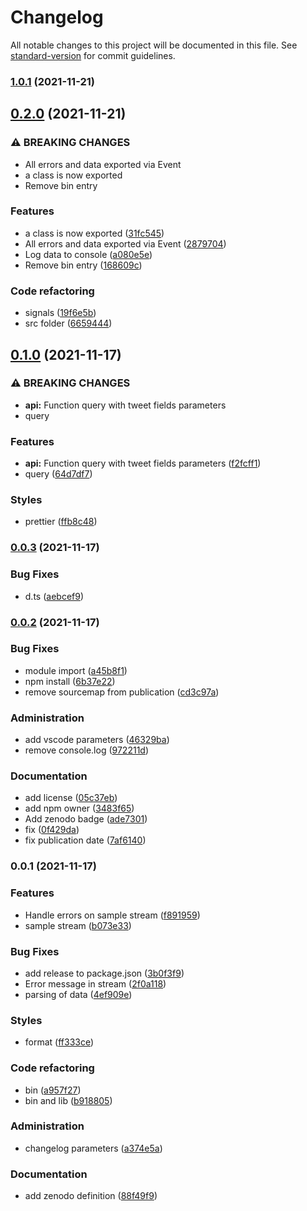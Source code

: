 # Changelog

All notable changes to this project will be documented in this file. See [standard-version](https://github.com/conventional-changelog/standard-version) for commit guidelines.

### [1.0.1](https://github.com/acisel-fr/tweets-sample/compare/v0.2.0...v1.0.1) (2021-11-21)

## [0.2.0](https://github.com/acisel-fr/tweets-sample/compare/v0.1.0...v0.2.0) (2021-11-21)


### ⚠ BREAKING CHANGES

* All errors and data exported via Event
* a class is now exported
* Remove bin entry

### Features

* a class is now exported ([31fc545](https://github.com/acisel-fr/tweets-sample/commit/31fc545f855194c8020818f6f35c7f3849372e91))
* All errors and data exported via Event ([2879704](https://github.com/acisel-fr/tweets-sample/commit/2879704be48ba48879a0d86358f61c03f8261efb))
* Log data to console ([a080e5e](https://github.com/acisel-fr/tweets-sample/commit/a080e5e51a2b9452bdfc81aeaa7e2570f6645674))
* Remove bin entry ([168609c](https://github.com/acisel-fr/tweets-sample/commit/168609c974cd751f9d2f02bb2b26c1f3fb432c32))


### Code refactoring

* signals ([19f6e5b](https://github.com/acisel-fr/tweets-sample/commit/19f6e5bce87e0a4ebf128b1b1d514b81ff21e66f))
* src folder ([6659444](https://github.com/acisel-fr/tweets-sample/commit/66594446bb0fbbc9a5a997918d0bf44b76618940))

## [0.1.0](https://github.com/acisel-fr/tweets-sample/compare/v0.0.3...v0.1.0) (2021-11-17)

### ⚠ BREAKING CHANGES

- **api:** Function query with tweet fields parameters
- query

### Features

- **api:** Function query with tweet fields parameters ([f2fcff1](https://github.com/acisel-fr/tweets-sample/commit/f2fcff10a6fc71ad420e9f697ccafed2f3a14dac))
- query ([64d7df7](https://github.com/acisel-fr/tweets-sample/commit/64d7df7565ebebc477f403a6845109e52541ff51))

### Styles

- prettier ([ffb8c48](https://github.com/acisel-fr/tweets-sample/commit/ffb8c48603929cddbb696ed22272176dc4871344))

### [0.0.3](https://github.com/acisel-fr/tweets-sample/compare/v0.0.2...v0.0.3) (2021-11-17)

### Bug Fixes

- d.ts ([aebcef9](https://github.com/acisel-fr/tweets-sample/commit/aebcef9fe7d1977e52f4e077986f10b3773a7a65))

### [0.0.2](https://github.com/acisel-fr/tweets-sample/compare/v0.0.1...v0.0.2) (2021-11-17)

### Bug Fixes

- module import ([a45b8f1](https://github.com/acisel-fr/tweets-sample/commit/a45b8f12a8d3bfe5c7b16fb656172d3b6382129f))
- npm install ([6b37e22](https://github.com/acisel-fr/tweets-sample/commit/6b37e22be6b97886dc3273131c37fc3c9c80dd81))
- remove sourcemap from publication ([cd3c97a](https://github.com/acisel-fr/tweets-sample/commit/cd3c97a4e538672eae993b6325f40a957181cde4))

### Administration

- add vscode parameters ([46329ba](https://github.com/acisel-fr/tweets-sample/commit/46329ba777dcc8cf9268d9a4fbbfdff7a28bc004))
- remove console.log ([972211d](https://github.com/acisel-fr/tweets-sample/commit/972211d60f1d24c45397429bcf2479e750ba5fce))

### Documentation

- add license ([05c37eb](https://github.com/acisel-fr/tweets-sample/commit/05c37eb39726036909c54d1815fba125449be3fe))
- add npm owner ([3483f65](https://github.com/acisel-fr/tweets-sample/commit/3483f653df1ce93aeb3b0c9f6ce4e35d807f451f))
- Add zenodo badge ([ade7301](https://github.com/acisel-fr/tweets-sample/commit/ade7301a0c9ee4174f22f912b7a69efd7fa21858))
- fix ([0f429da](https://github.com/acisel-fr/tweets-sample/commit/0f429dae2efc1b0bc5319dfa8ec3905b7770966d))
- fix publication date ([7af6140](https://github.com/acisel-fr/tweets-sample/commit/7af6140e4b1233015046881ac55ee62ec2dbc9f3))

### 0.0.1 (2021-11-17)

### Features

- Handle errors on sample stream ([f891959](https://github.com/chasset/twitter-api/commit/f89195990cebcd1d292130ed95122c63e173b90d))
- sample stream ([b073e33](https://github.com/chasset/twitter-api/commit/b073e33d3d6eabbcbdc0b58a40da00b335e93ca0))

### Bug Fixes

- add release to package.json ([3b0f3f9](https://github.com/chasset/twitter-api/commit/3b0f3f9436df7029cebf3ac16ea4d1b9a3e4eb65))
- Error message in stream ([2f0a118](https://github.com/chasset/twitter-api/commit/2f0a1187f37b6c05c55a2e75427c146599bfb977))
- parsing of data ([4ef909e](https://github.com/chasset/twitter-api/commit/4ef909e39fb28e24aecf969b88568683f11bb8d9))

### Styles

- format ([ff333ce](https://github.com/chasset/twitter-api/commit/ff333ce830304118d37dd292cf9323362d4847fe))

### Code refactoring

- bin ([a957f27](https://github.com/chasset/twitter-api/commit/a957f2779f2793bce185a5d791bc19dcc98a367c))
- bin and lib ([b918805](https://github.com/chasset/twitter-api/commit/b91880591b8ebd295d9b263033788675bde3c3a7))

### Administration

- changelog parameters ([a374e5a](https://github.com/chasset/twitter-api/commit/a374e5ab8469cc501e1a49a227849a17f4d1b619))

### Documentation

- add zenodo definition ([88f49f9](https://github.com/chasset/twitter-api/commit/88f49f96d4c25c109f8a2f84c615449fc1f767a8))
